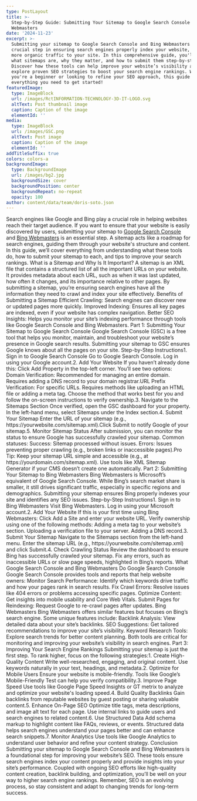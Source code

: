 ```yaml
---
type: PostLayout
title: >-
  Step-by-Step Guide: Submitting Your Sitemap to Google Search Console and Bing
  Webmasters
date: '2024-11-23'
excerpt: >-
  Submitting your sitemap to Google Search Console and Bing Webmasters is a
  crucial step in ensuring search engines properly index your website, driving
  more organic traffic to your site. In this comprehensive guide, you'll learn
  what sitemaps are, why they matter, and how to submit them step-by-step.
  Discover how these tools can help improve your website’s visibility and
  explore proven SEO strategies to boost your search engine rankings. Whether
  you're a beginner or looking to refine your SEO approach, this guide has
  everything you need to get started!
featuredImage:
  type: ImageBlock
  url: /images/RctINFORMATION-TECHNOLOGY-3D-IT-LOGO.svg
  altText: Post thumbnail image
  caption: Caption of the image
  elementId: ''
media:
  type: ImageBlock
  url: /images/GSC.png
  altText: Post image
  caption: Caption of the image
  elementId: ''
addTitleSuffix: true
colors: colors-a
backgroundImage:
  type: BackgroundImage
  url: /images/bg2.jpg
  backgroundSize: cover
  backgroundPosition: center
  backgroundRepeat: no-repeat
  opacity: 100
author: content/data/team/doris-soto.json
---
```

Search engines like Google and Bing play a crucial role in helping websites reach their target audience. If you want to ensure that your website is easily discovered by users, submitting your sitemap to [Google Search Console](https://search.google.com/search-console) and [Bing Webmasters](https://www.bing.com/webmasters) is an essential step. A sitemap acts like a roadmap for search engines, guiding them through your website's structure and content. In this guide, we’ll cover everything from understanding what these tools do, how to submit your sitemap to each, and tips to improve your search rankings. What is a Sitemap and Why Is It Important? A sitemap is an XML file that contains a structured list of all the important URLs on your website. It provides metadata about each URL, such as when it was last updated, how often it changes, and its importance relative to other pages. By submitting a sitemap, you’re ensuring search engines have all the information they need to crawl and index your site effectively. Benefits of Submitting a Sitemap Efficient Crawling: Search engines can discover new or updated pages more quickly. Improved Indexing: Ensures all key pages are indexed, even if your website has complex navigation. Better SEO Insights: Helps you monitor your site’s indexing performance through tools like Google Search Console and Bing Webmasters. Part 1: Submitting Your Sitemap to Google Search Console Google Search Console (GSC) is a free tool that helps you monitor, maintain, and troubleshoot your website’s presence in Google search results. Submitting your sitemap to GSC ensures Google knows about all the pages on your site. Step-by-Step Instructions1. Sign in to Google Search Console Go to Google Search Console. Log in using your Google account.2. Add Your Website If you haven’t already done this: Click Add Property in the top-left corner. You’ll see two options: Domain Verification: Recommended for managing an entire domain. Requires adding a DNS record to your domain registrar.URL Prefix Verification: For specific URLs. Requires methods like uploading an HTML file or adding a meta tag. Choose the method that works best for you and follow the on-screen instructions to verify ownership.3. Navigate to the Sitemaps Section Once verified, open the GSC dashboard for your property. In the left-hand menu, select Sitemaps under the Index section.4. Submit Your Sitemap Enter the URL of your sitemap (e.g., https\://yourwebsite.com/sitemap.xml).Click Submit to notify Google of your sitemap.5. Monitor Sitemap Status After submission, you can monitor the status to ensure Google has successfully crawled your sitemap. Common statuses: Success: Sitemap processed without issues. Errors: Issues preventing proper crawling (e.g., broken links or inaccessible pages).Pro Tip: Keep your sitemap URL simple and accessible (e.g., at https\://yourdomain.com/sitemap.xml). Use tools like XML Sitemap Generator if your CMS doesn’t create one automatically. Part 2: Submitting Your Sitemap to Bing Webmasters Bing Webmasters is Microsoft’s equivalent of Google Search Console. While Bing’s search market share is smaller, it still drives significant traffic, especially in specific regions and demographics. Submitting your sitemap ensures Bing properly indexes your site and identifies any SEO issues. Step-by-Step Instructions1. Sign in to Bing Webmasters Visit Bing Webmasters. Log in using your Microsoft account.2. Add Your Website If this is your first time using Bing Webmasters: Click Add a Site and enter your website URL. Verify ownership using one of the following methods: Adding a meta tag to your website’s  section. Uploading a verification file to your server. Adding a DNS record.3. Submit Your Sitemap Navigate to the Sitemaps section from the left-hand menu. Enter the sitemap URL (e.g., https\://yourwebsite.com/sitemap.xml) and click Submit.4. Check Crawling Status Review the dashboard to ensure Bing has successfully crawled your sitemap. Fix any errors, such as inaccessible URLs or slow page speeds, highlighted in Bing’s reports. What Google Search Console and Bing Webmasters Do Google Search Console Google Search Console provides tools and reports that help website owners: Monitor Search Performance: Identify which keywords drive traffic and how your pages rank in search results. Fix Crawl Errors: Resolve issues like 404 errors or problems accessing specific pages. Optimize Content: Get insights into mobile usability and Core Web Vitals. Submit Pages for Reindexing: Request Google to re-crawl pages after updates. Bing Webmasters Bing Webmasters offers similar features but focuses on Bing’s search engine. Some unique features include: Backlink Analysis: View detailed data about your site’s backlinks. SEO Suggestions: Get tailored recommendations to improve your site’s visibility. Keyword Research Tools: Explore search trends for better content planning. Both tools are critical for monitoring and improving your website’s visibility in search engines. Part 3: Improving Your Search Engine Rankings Submitting your sitemap is just the first step. To rank higher, focus on the following strategies:1. Create High-Quality Content Write well-researched, engaging, and original content. Use keywords naturally in your text, headings, and metadata.2. Optimize for Mobile Users Ensure your website is mobile-friendly. Tools like Google’s Mobile-Friendly Test can help you verify compatibility.3. Improve Page Speed Use tools like Google Page Speed Insights or GT metrix to analyze and optimize your website's loading speed.4. Build Quality Backlinks Gain backlinks from reputable websites by guest posting or sharing valuable content.5. Enhance On-Page SEO Optimize title tags, meta descriptions, and image alt text for each page. Use internal links to guide users and search engines to related content.6. Use Structured Data Add schema markup to highlight content like FAQs, reviews, or events. Structured data helps search engines understand your pages better and can enhance search snippets.7. Monitor Analytics Use tools like Google Analytics to understand user behavior and refine your content strategy. Conclusion Submitting your sitemap to Google Search Console and Bing Webmasters is a foundational step for improving your website’s SEO. These tools ensure search engines index your content properly and provide insights into your site’s performance. Coupled with ongoing SEO efforts like high-quality content creation, backlink building, and optimization, you’ll be well on your way to higher search engine rankings. Remember, SEO is an evolving process, so stay consistent and adapt to changing trends for long-term success.
